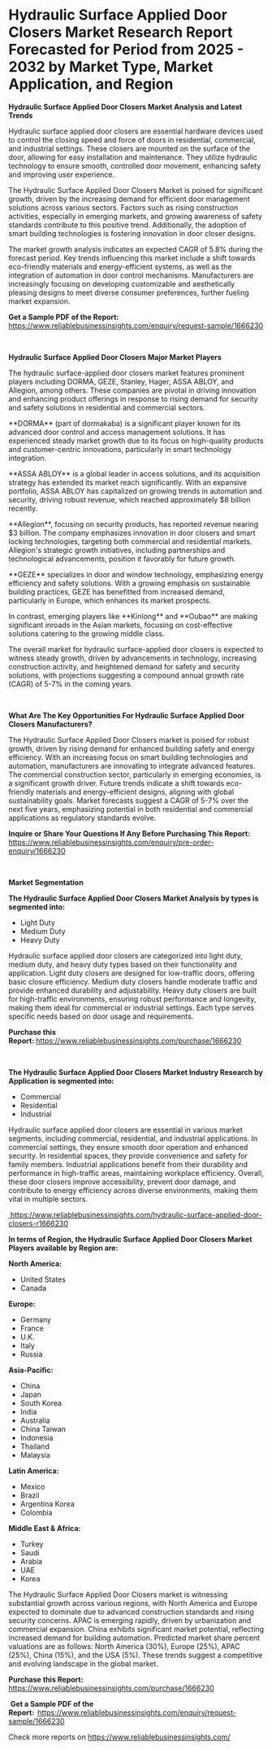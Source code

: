 <p><h1>Hydraulic Surface Applied Door Closers Market Research Report Forecasted for Period from 2025 -  2032 by Market Type, Market Application, and Region</h1></p><p><strong>Hydraulic Surface Applied Door Closers Market Analysis and Latest Trends</strong></p>
<p><p>Hydraulic surface applied door closers are essential hardware devices used to control the closing speed and force of doors in residential, commercial, and industrial settings. These closers are mounted on the surface of the door, allowing for easy installation and maintenance. They utilize hydraulic technology to ensure smooth, controlled door movement, enhancing safety and improving user experience.</p><p>The Hydraulic Surface Applied Door Closers Market is poised for significant growth, driven by the increasing demand for efficient door management solutions across various sectors. Factors such as rising construction activities, especially in emerging markets, and growing awareness of safety standards contribute to this positive trend. Additionally, the adoption of smart building technologies is fostering innovation in door closer designs.</p><p>The market growth analysis indicates an expected CAGR of 5.8% during the forecast period. Key trends influencing this market include a shift towards eco-friendly materials and energy-efficient systems, as well as the integration of automation in door control mechanisms. Manufacturers are increasingly focusing on developing customizable and aesthetically pleasing designs to meet diverse consumer preferences, further fueling market expansion.</p></p>
<p><strong>Get a Sample PDF of the Report:&nbsp;</strong> <a href="https://www.reliablebusinessinsights.com/enquiry/request-sample/1666230?utm_campaign=2891&utm_medium=2&utm_source=Github&utm_content=ia&utm_term=27022025&utm_id=hydraulic-surface-applied-door-closers">https://www.reliablebusinessinsights.com/enquiry/request-sample/1666230</a></p>
<p>&nbsp;</p>
<p><strong>Hydraulic Surface Applied Door Closers Major Market Players</strong></p>
<p><p>The hydraulic surface-applied door closers market features prominent players including DORMA, GEZE, Stanley, Hager, ASSA ABLOY, and Allegion, among others. These companies are pivotal in driving innovation and enhancing product offerings in response to rising demand for security and safety solutions in residential and commercial sectors.</p><p>**DORMA** (part of dormakaba) is a significant player known for its advanced door control and access management solutions. It has experienced steady market growth due to its focus on high-quality products and customer-centric innovations, particularly in smart technology integration. </p><p>**ASSA ABLOY** is a global leader in access solutions, and its acquisition strategy has extended its market reach significantly. With an expansive portfolio, ASSA ABLOY has capitalized on growing trends in automation and security, driving robust revenue, which reached approximately $8 billion recently.</p><p>**Allegion**, focusing on security products, has reported revenue nearing $3 billion. The company emphasizes innovation in door closers and smart locking technologies, targeting both commercial and residential markets. Allegion's strategic growth initiatives, including partnerships and technological advancements, position it favorably for future growth.</p><p>**GEZE** specializes in door and window technology, emphasizing energy efficiency and safety solutions. With a growing emphasis on sustainable building practices, GEZE has benefitted from increased demand, particularly in Europe, which enhances its market prospects.</p><p>In contrast, emerging players like **Kinlong** and **Oubao** are making significant inroads in the Asian markets, focusing on cost-effective solutions catering to the growing middle class.</p><p>The overall market for hydraulic surface-applied door closers is expected to witness steady growth, driven by advancements in technology, increasing construction activity, and heightened demand for safety and security solutions, with projections suggesting a compound annual growth rate (CAGR) of 5-7% in the coming years.</p></p>
<p>&nbsp;</p>
<p><strong>What Are The Key Opportunities For Hydraulic Surface Applied Door Closers Manufacturers?</strong></p>
<p><p>The Hydraulic Surface Applied Door Closers market is poised for robust growth, driven by rising demand for enhanced building safety and energy efficiency. With an increasing focus on smart building technologies and automation, manufacturers are innovating to integrate advanced features. The commercial construction sector, particularly in emerging economies, is a significant growth driver. Future trends indicate a shift towards eco-friendly materials and energy-efficient designs, aligning with global sustainability goals. Market forecasts suggest a CAGR of 5-7% over the next five years, emphasizing potential in both residential and commercial applications as regulatory standards evolve.</p></p>
<p><strong>Inquire or Share Your Questions If Any Before Purchasing This Report:</strong> <a href="https://www.reliablebusinessinsights.com/enquiry/pre-order-enquiry/1666230?utm_campaign=2891&utm_medium=2&utm_source=Github&utm_content=ia&utm_term=27022025&utm_id=hydraulic-surface-applied-door-closers">https://www.reliablebusinessinsights.com/enquiry/pre-order-enquiry/1666230</a></p>
<p>&nbsp;</p>
<p><strong>Market Segmentation</strong></p>
<p><strong>The Hydraulic Surface Applied Door Closers Market Analysis by types is segmented into:</strong></p>
<p><ul><li>Light Duty</li><li>Medium Duty</li><li>Heavy Duty</li></ul></p>
<p><p>Hydraulic surface applied door closers are categorized into light duty, medium duty, and heavy duty types based on their functionality and application. Light duty closers are designed for low-traffic doors, offering basic closure efficiency. Medium duty closers handle moderate traffic and provide enhanced durability and adjustability. Heavy duty closers are built for high-traffic environments, ensuring robust performance and longevity, making them ideal for commercial or industrial settings. Each type serves specific needs based on door usage and requirements.</p></p>
<p><strong>Purchase this Report:&nbsp;</strong><a href="https://www.reliablebusinessinsights.com/purchase/1666230?utm_campaign=2891&utm_medium=2&utm_source=Github&utm_content=ia&utm_term=27022025&utm_id=hydraulic-surface-applied-door-closers">https://www.reliablebusinessinsights.com/purchase/1666230</a></p>
<p>&nbsp;</p>
<p><strong>The Hydraulic Surface Applied Door Closers Market Industry Research by Application is segmented into:</strong></p>
<p><ul><li>Commercial</li><li>Residential</li><li>Industrial</li></ul></p>
<p><p>Hydraulic surface applied door closers are essential in various market segments, including commercial, residential, and industrial applications. In commercial settings, they ensure smooth door operation and enhanced security. In residential spaces, they provide convenience and safety for family members. Industrial applications benefit from their durability and performance in high-traffic areas, maintaining workplace efficiency. Overall, these door closers improve accessibility, prevent door damage, and contribute to energy efficiency across diverse environments, making them vital in multiple sectors.</p></p>
<p><a href="https://www.reliablebusinessinsights.com/hydraulic-surface-applied-door-closers-r1666230?utm_campaign=2891&utm_medium=2&utm_source=Github&utm_content=ia&utm_term=27022025&utm_id=hydraulic-surface-applied-door-closers">&nbsp;https://www.reliablebusinessinsights.com/hydraulic-surface-applied-door-closers-r1666230</a></p>
<p><strong>In terms of Region, the Hydraulic Surface Applied Door Closers Market Players available by Region are:</strong></p>
<p>
    <p> <strong> North America: </strong>
        <ul>
            <li>United States</li>
            <li>Canada</li>
        </ul>
        </p> 
    <p> <strong> Europe: </strong>
        <ul>
            <li>Germany</li>
            <li>France</li>
            <li>U.K.</li>
            <li>Italy</li>
            <li>Russia</li>
        </ul>
        </p> 
    <p> <strong> Asia-Pacific: </strong>
        <ul>
            <li>China</li>
            <li>Japan</li>
            <li>South Korea</li>
            <li>India</li>
            <li>Australia</li>
            <li>China Taiwan</li>
            <li>Indonesia</li>
            <li>Thailand</li>
            <li>Malaysia</li>
        </ul>
        </p> 
    <p> <strong> Latin America: </strong>
        <ul>
            <li>Mexico</li>
            <li>Brazil</li>
            <li>Argentina Korea</li>
            <li>Colombia</li>
        </ul>
        </p> 
    <p> <strong> Middle East & Africa: </strong>
        <ul>
            <li>Turkey</li>
            <li>Saudi</li>
            <li>Arabia</li>
            <li>UAE</li>
            <li>Korea</li>
        </ul>
    </p>
    </p>
<p><p>The Hydraulic Surface Applied Door Closers market is witnessing substantial growth across various regions, with North America and Europe expected to dominate due to advanced construction standards and rising security concerns. APAC is emerging rapidly, driven by urbanization and commercial expansion. China exhibits significant market potential, reflecting increased demand for building automation. Predicted market share percent valuations are as follows: North America (30%), Europe (25%), APAC (25%), China (15%), and the USA (5%). These trends suggest a competitive and evolving landscape in the global market.</p></p>
<p><strong>Purchase this Report: </strong><a href="https://www.reliablebusinessinsights.com/purchase/1666230?utm_campaign=2891&utm_medium=2&utm_source=Github&utm_content=ia&utm_term=27022025&utm_id=hydraulic-surface-applied-door-closers">https://www.reliablebusinessinsights.com/purchase/1666230</a></p>
<p>&nbsp;<strong>Get a Sample PDF of the Report:&nbsp;&nbsp;</strong><a href="https://www.reliablebusinessinsights.com/enquiry/request-sample/1666230?utm_campaign=2891&utm_medium=2&utm_source=Github&utm_content=ia&utm_term=27022025&utm_id=hydraulic-surface-applied-door-closers">https://www.reliablebusinessinsights.com/enquiry/request-sample/1666230</a></p>
<p><strong></strong></p>
<p>Check more reports on <a href="https://www.reliablebusinessinsights.com/?utm_campaign=2891&utm_medium=2&utm_source=Github&utm_content=ia&utm_term=27022025&utm_id=hydraulic-surface-applied-door-closers">https://www.reliablebusinessinsights.com/</a></p>